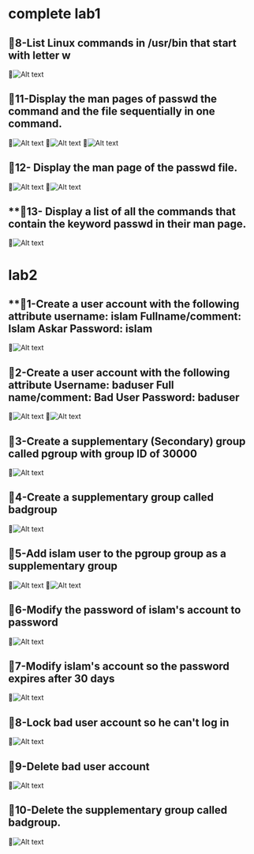 # complete lab1 #

## **📌8-List Linux commands in /usr/bin that start with letter w** 
📸![Alt text](assets/pic1.png)

## **📌11-Display the man pages of passwd the command and the file sequentially in one command.** 
📸![Alt text](assets/pic2.png)
📸![Alt text](assets/pic3.png)
📸![Alt text](assets/pic4.png)

## **📌12- Display the man page of the passwd file.** 
📸![Alt text](assets/pic5.png)
📸![Alt text](assets/pic6.png)

## **📌13- Display a list of all the commands that contain the keyword passwd in their man page.
📸![Alt text](assets/pic7.png)


# lab2 #


## **📌1-Create a user account with the following attribute     username: islam                                                    Fullname/comment: Islam Askar                                  Password: islam 
📸![Alt text](assets/pic8.png)

## **📌2-Create a user account with the following attribute         Username: baduser                                                 Full name/comment: Bad User                                       Password: baduser**
📸![Alt text](assets/pic9.png)
📸![Alt text](assets/pic9.png)

## **📌3-Create a supplementary (Secondary) group called pgroup with group ID of 30000** 
📸![Alt text](assets/pic10.png)

## **📌4-Create a supplementary group called badgroup** 
📸![Alt text](assets/pic11.png)

## **📌5-Add islam user to the pgroup group as a supplementary group** 
📸![Alt text](assets/pic12.png)
📸![Alt text](assets/pic13.png)

## **📌6-Modify the password of islam's account to password** 
📸![Alt text](assets/pic14.png)

## **📌7-Modify islam's account so the password expires after 30 days** 
📸![Alt text](assets/pic15.png)

## **📌8-Lock bad user account so he can't log in** 
📸![Alt text](assets/pic16.png)

## **📌9-Delete bad user account** 
📸![Alt text](assets/pic17.png)

## **📌10-Delete the supplementary group called badgroup.** 
📸![Alt text](assets/pic18.png)